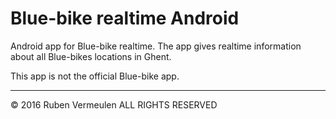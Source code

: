 # Blue-bike realtime Android
Android app for Blue-bike realtime. The app gives realtime information about all Blue-bikes locations in Ghent.

This app is not the official Blue-bike app.

---

© 2016 Ruben Vermeulen ALL RIGHTS RESERVED
